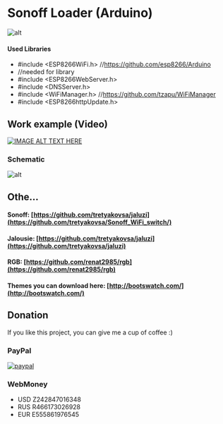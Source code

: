 # Sonoff Loader (Arduino)

![alt](https://raw.githubusercontent.com/tretyakovsa/Sonoff_Loader/master/tutorial/screen.png)





#### Used Libraries
- #include <ESP8266WiFi.h>          //https://github.com/esp8266/Arduino
- //needed for library
- #include <ESP8266WebServer.h>
- #include <DNSServer.h>
- #include <WiFiManager.h>          //https://github.com/tzapu/WiFiManager
- #include <ESP8266httpUpdate.h>

## Work example (Video)

[![IMAGE ALT TEXT HERE](https://img.youtube.com/vi/NrIrLw1rOdk/0.jpg)](https://www.youtube.com/watch?v=NrIrLw1rOdk&list=PL6NJTNxbvy-IPTDQk8XjTV41oRrFafrRi)


### Schematic

![alt](https://raw.githubusercontent.com/tretyakovsa/Sonoff_Loader/master/tutorial/sonoff.jpg)

## Othe...

#### Sonoff: [https://github.com/tretyakovsa/jaluzi](https://github.com/tretyakovsa/Sonoff_WiFi_switch/)

#### Jalousie: [https://github.com/tretyakovsa/jaluzi](https://github.com/tretyakovsa/jaluzi)

#### RGB: [https://github.com/renat2985/rgb](https://github.com/renat2985/rgb)


#### Themes you can download here: [http://bootswatch.com/](http://bootswatch.com/)


## Donation

If you like this project, you can give me a cup of coffee :)

### PayPal
[![paypal](https://www.paypalobjects.com/en_US/i/btn/btn_donateCC_LG.gif)](https://www.paypal.com/cgi-bin/webscr?cmd=_donations&business=W4PURUNKWMRJW&lc=AU&item_name=esp8266&currency_code=USD&bn=PP%2dDonationsBF%3abtn_donate_SM%2egif%3aNonHosted)

### WebMoney
- USD Z242847016348
- RUS R466173026928
- EUR E555861976545

